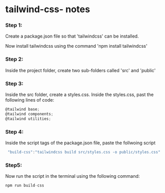 # tailwind-css- notes

### Step 1:
Create a package.json file so that 'tailwindcss' can be installed. 

Now install tailwindcss using the command 'npm install tailwindcss'

### Step 2:
Inside the project folder, create two sub-folders called 'src' and 'public'

### Step 3:
Inside the src folder, create a styles.css.
Inside the styles.css, past the following lines of code:
```javascript
@tailwind base;
@tailwind components;
@tailwind utilities;
```

### Step 4:
Inside the script tags of the package.json file, paste the follwoing script
```javascript
 "build-css":"tailwindcss build src/styles.css -o public/styles.css"
```

### Step5:
Now run the script in the terminal using the following command:
```javascript
npm run build-css
```
